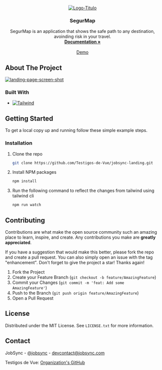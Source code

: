 <br />
<div align="center">

  <a href="https://github.com/IHC-202301-SafeLife/SegurMap-LandingPage"><img src="https://raw.githubusercontent.com/IHC-202301-SafeLife/SegurMap-LandingPage/developer/src/assets/logo-SegurMap.ico" alt="Logo-Titulo" border="0"></a>


  <h3 align="center">SegurMap</h3>
  <p align="center">
    SegurMap is an application that shows the safe path to any destination, avoinding risk in your travel.
    <br />
    <a href="https://github.com/IHC-202301-SafeLife/SegurMap-LandingPage"><strong>Documentation »</strong></a>
    <br />
    <br />
    <a href="https://github.com/IHC-202301-SafeLife/SegurMap-LandingPage">Demo</a>
  </p>
</div>

<!-- ABOUT THE PROJECT -->
## About The Project

<a href="http://segurmap.netlify.app/">
  <a href="https://segurmap.netlify.app"><img src="https://i.ibb.co/n34Zggy/landing-page-screen-shot.png" alt="landing-page-screen-shot" border="0">
</a>

### Built With

* [![Tailwind][tailwind-shield]][tailwind-url]

<!-- GETTING STARTED -->
## Getting Started

To get a local copy up and running follow these simple example steps.

### Installation

1. Clone the repo
   ```sh
   git clone https://github.com/Testigos-de-Vue/jobsync-landing.git
   ```
2. Install NPM packages
   ```sh
   npm install
   ```
3. Run the following command to reflect the changes from tailwind using tailwind cli
   ```sh
   npm run watch
   ```

<!-- CONTRIBUTING -->
## Contributing

Contributions are what make the open source community such an amazing place to learn, inspire, and create. Any contributions you make are **greatly appreciated**.

If you have a suggestion that would make this better, please fork the repo and create a pull request. You can also simply open an issue with the tag "enhancement".
Don't forget to give the project a star! Thanks again!

1. Fork the Project
2. Create your Feature Branch (`git checkout -b feature/AmazingFeature`)
3. Commit your Changes (`git commit -m 'feat: Add some AmazingFeature'`)
4. Push to the Branch (`git push origin feature/AmazingFeature`)
5. Open a Pull Request

<!-- LICENSE -->
## License

Distributed under the MIT License. See `LICENSE.txt` for more information.

<!-- CONTACT -->
## Contact

JobSync - [@jobsync](https://twitter.com/jobsync) - devcontact@jobsync.com

Testigos de Vue: [Organization's GitHub](https://github.com/github_username/repo_name)

<!-- Badges and URLs -->
[tailwind-url]: https://tailwindcss.com/
[tailwind-shield]: https://img.shields.io/badge/Tailwind_CSS-38B2AC?style=for-the-badge&logo=tailwind-css&logoColor=white
